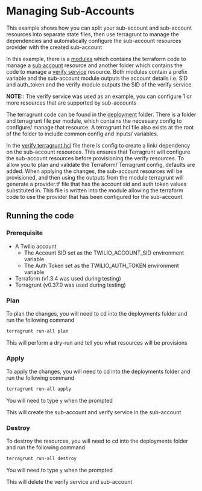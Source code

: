 # Managing Sub-Accounts

This example shows how you can split your sub-account and sub-account resources into separate state files, then use terragrunt to manage the dependencies and automatically configure the sub-account resources provider with the created sub-account

In this example, there is a [modules](./modules/) which contains the terraform code to manage a [sub account](./modules/sub-account/main.tf) resource and another folder which contains the code to manage a [verify service](./modules/sub-account/main.tf) resource. Both modules contain a prefix variable and the sub-account module outputs the account details i.e. SID and auth_token and the verify module outputs the SID of the verify service.

**NOTE:**: The verify service was used as an example, you can configure 1 or more resources that are supported by sub-accounts

The terragrunt code can be found in the [deployment](./deployment/) folder. There is a folder and terragrunt file per module, which contains the necessary config to configure/ manage that resource. A terragrunt.hcl file also exists at the root of the folder to include common config and inputs/ variables.

In the [verify terragrunt.hcl](./deployment/verify/terragrunt.hcl) file there is config to create a link/ dependency on the sub-account resources. This ensures that Terragrunt will configure the sub-account resources before provisioning the verify resources. To allow you to plan and validate the Terraform/ Terragrunt config, defaults are added. When applying the changes, the sub-account resources will be provisioned, and then using the outputs from the module terragrunt will generate a provider.tf file that has the account sid and auth token values substituted in. This file is written into the module allowing the terraform code to use the provider that has been configured for the sub-account.

## Running the code

### Prerequisite

- A Twilio account
  - The Account SID set as the TWILIO_ACCOUNT_SID environment variable
  - The Auth Token set as the TWILIO_AUTH_TOKEN environment variable
- Terraform (v1.3.4 was used during testing)
- Terragrunt (v0.37.0 was used during testing)

### Plan

To plan the changes, you will need to cd into the deployments folder and run the following command

```sh
terragrunt run-all plan
```

This will perform a dry-run and tell you what resources will be provisions

### Apply

To apply the changes, you will need to cd into the deployments folder and run the following command

```sh
terragrunt run-all apply
```

You will need to type `y` when the prompted

This will create the sub-account and verify service in the sub-account

### Destroy

To destroy the resources, you will need to cd into the deployments folder and run the following command

```sh
terragrunt run-all destroy
```

You will need to type `y` when the prompted

This will delete the verify service and sub-account
